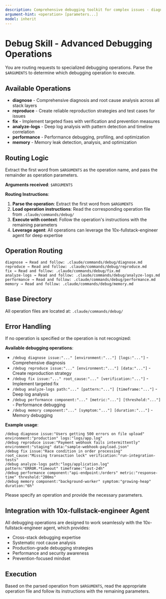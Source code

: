```yaml
---
description: Comprehensive debugging toolkit for complex issues - diagnosis, reproduction, log analysis, performance, and memory debugging
argument-hint: <operation> [parameters...]
model: inherit
---
```


# Debug Skill - Advanced Debugging Operations

You are routing requests to specialized debugging operations. Parse the `$ARGUMENTS` to determine which debugging operation to execute.

## Available Operations

- **diagnose** - Comprehensive diagnosis and root cause analysis across all stack layers
- **reproduce** - Create reliable reproduction strategies and test cases for issues
- **fix** - Implement targeted fixes with verification and prevention measures
- **analyze-logs** - Deep log analysis with pattern detection and timeline correlation
- **performance** - Performance debugging, profiling, and optimization
- **memory** - Memory leak detection, analysis, and optimization

## Routing Logic

Extract the first word from `$ARGUMENTS` as the operation name, and pass the remainder as operation parameters.

**Arguments received**: `$ARGUMENTS`

**Routing Instructions**:

1. **Parse the operation**: Extract the first word from `$ARGUMENTS`
2. **Load operation instructions**: Read the corresponding operation file from `.claude/commands/debug/`
3. **Execute with context**: Follow the operation's instructions with the remaining parameters
4. **Leverage agent**: All operations can leverage the 10x-fullstack-engineer agent for deep expertise

## Operation Routing

```
diagnose → Read and follow: .claude/commands/debug/diagnose.md
reproduce → Read and follow: .claude/commands/debug/reproduce.md
fix → Read and follow: .claude/commands/debug/fix.md
analyze-logs → Read and follow: .claude/commands/debug/analyze-logs.md
performance → Read and follow: .claude/commands/debug/performance.md
memory → Read and follow: .claude/commands/debug/memory.md
```

## Base Directory

All operation files are located at: `.claude/commands/debug/`

## Error Handling

If no operation is specified or the operation is not recognized:

**Available debugging operations**:
- `/debug diagnose issue:"..." [environment:"..."] [logs:"..."]` - Comprehensive diagnosis
- `/debug reproduce issue:"..." [environment:"..."] [data:"..."]` - Create reproduction strategy
- `/debug fix issue:"..." root_cause:"..." [verification:"..."]` - Implement targeted fix
- `/debug analyze-logs path:"..." [pattern:"..."] [timeframe:"..."]` - Deep log analysis
- `/debug performance component:"..." [metric:"..."] [threshold:"..."]` - Performance debugging
- `/debug memory component:"..." [symptom:"..."] [duration:"..."]` - Memory debugging

**Example usage**:
```
/debug diagnose issue:"Users getting 500 errors on file upload" environment:"production" logs:"logs/app.log"
/debug reproduce issue:"Payment webhook fails intermittently" environment:"staging" data:"sample-webhook-payload.json"
/debug fix issue:"Race condition in order processing" root_cause:"Missing transaction lock" verification:"run-integration-tests"
/debug analyze-logs path:"logs/application.log" pattern:"ERROR.*timeout" timeframe:"last-24h"
/debug performance component:"api-endpoint:/orders" metric:"response-time" threshold:"200ms"
/debug memory component:"background-worker" symptom:"growing-heap" duration:"6h"
```

Please specify an operation and provide the necessary parameters.

## Integration with 10x-fullstack-engineer Agent

All debugging operations are designed to work seamlessly with the 10x-fullstack-engineer agent, which provides:
- Cross-stack debugging expertise
- Systematic root cause analysis
- Production-grade debugging strategies
- Performance and security awareness
- Prevention-focused mindset

## Execution

Based on the parsed operation from `$ARGUMENTS`, read the appropriate operation file and follow its instructions with the remaining parameters.
